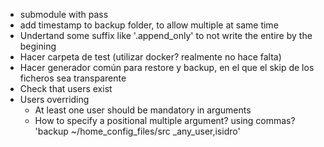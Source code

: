 - submodule with pass
- add timestamp to backup folder, to allow multiple at same time
- Undertand some suffix like '.append_only' to not write the entire by the begining
- Hacer carpeta de test (utilizar docker? realmente no hace falta)
- Hacer generador común para restore y backup, en el que el skip de los ficheros sea transparente
- Check that users exist
- Users overriding
    - At least one user should be mandatory in arguments
    - How to specify a positional multiple argument? using commas?
        'backup  ~/home_config_files/src  _any_user,isidro'
